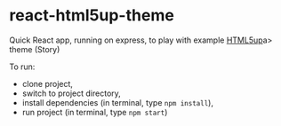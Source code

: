 # react-html5up-theme

<p>Quick React app, running on express, to play with example <a href="https://html5up.net/">HTML5up</a>a> theme (Story)</p>

<p>To run:</p>
<ul>
	<li>clone project,</li> 
	<li>switch to project directory,</li> 
	<li>install dependencies (in terminal, type <code>npm install</code>),</li> 
	<li>run project (in terminal, type <code>npm start</code>)</li> 
</ul>